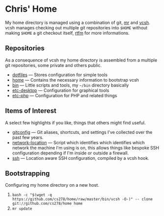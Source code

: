 Chris' Home
===========

My home directory is managed using a combination of git, [mr](http://joeyh.name/code/mr/)
and [vcsh](https://github.com/RichiH/vcsh). vcsh manages checking out multiple git repositories
into `$HOME` without making `$HOME` a git checkout itself, [rtfm](https://github.com/RichiH/vcsh#readme)
for more informations.

Repositories
------------

As a consequence of vcsh my home directory is assembled from a multiple git repositories, some private and
others public.

* [dotfiles](https://github.com/cs278/dotfiles) — Stores configuration for simple tools
* [home](https://github.com/cs278/home) — Contains the necessary information to bootstrap vcsh
* [bin](https://github.com/cs278/bin) — Little scripts and tools, my `~/bin` directory basically
* [etc-desktop](https://github.com/cs278/etc-desktop) — Configuration for graphical tools
* [etc-php](https://github.com/cs278/etc-php) — Configuration for PHP and related things

Items of Interest
-----------------

A select few highlights if you like, things that others might find useful.

* [gitconfig](https://github.com/cs278/dotfiles/blob/vcsh/.gitconfig) — Git aliases, shortcuts, and settings I've
  collected over the past few years.
* [network-location](https://github.com/cs278/bin/blob/master/bin/network-location) — Script which identifies
  which identifies which network the machine I'm using is on, this allows things like bespoke SSH configuration
  depending if I'm inside or outside a firewall.
* [ssh](https://github.com/cs278/dotfiles/blob/vcsh/.ssh) — Location aware SSH configuration, compiled by a vcsh hook.

Bootstrapping
-------------

Configuring my home directory on a new host.

1. `bash -c "$(wget -q https://github.com/cs278/home/raw/master/bin/vcsh -O-)" -- clone git://github.com/cs278/home home`
2. `mr update`
